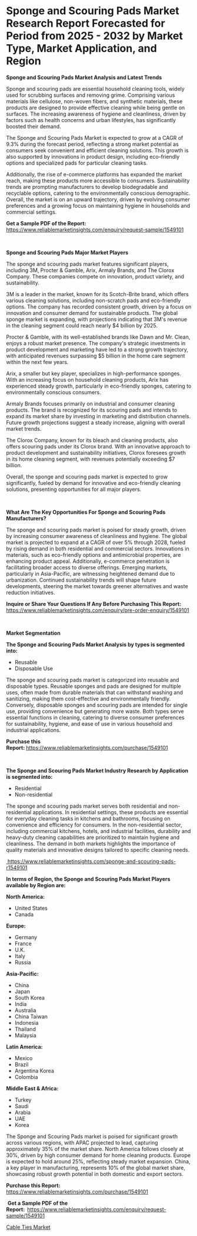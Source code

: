<p><h1>Sponge and Scouring Pads Market Research Report Forecasted for Period from 2025 -  2032 by Market Type, Market Application, and Region</h1></p><p><strong>Sponge and Scouring Pads Market Analysis and Latest Trends</strong></p>
<p><p>Sponge and scouring pads are essential household cleaning tools, widely used for scrubbing surfaces and removing grime. Comprising various materials like cellulose, non-woven fibers, and synthetic materials, these products are designed to provide effective cleaning while being gentle on surfaces. The increasing awareness of hygiene and cleanliness, driven by factors such as health concerns and urban lifestyles, has significantly boosted their demand. </p><p>The Sponge and Scouring Pads Market is expected to grow at a CAGR of 9.3% during the forecast period, reflecting a strong market potential as consumers seek convenient and efficient cleaning solutions. This growth is also supported by innovations in product design, including eco-friendly options and specialized pads for particular cleaning tasks. </p><p>Additionally, the rise of e-commerce platforms has expanded the market reach, making these products more accessible to consumers. Sustainability trends are prompting manufacturers to develop biodegradable and recyclable options, catering to the environmentally conscious demographic. Overall, the market is on an upward trajectory, driven by evolving consumer preferences and a growing focus on maintaining hygiene in households and commercial settings.</p></p>
<p><strong>Get a Sample PDF of the Report:&nbsp;</strong> <a href="https://www.reliablemarketinsights.com/enquiry/request-sample/1549101?utm_campaign=3560&utm_medium=2&utm_source=Github&utm_content=ia&utm_term=05042025&utm_id=sponge-and-scouring-pads">https://www.reliablemarketinsights.com/enquiry/request-sample/1549101</a></p>
<p>&nbsp;</p>
<p><strong>Sponge and Scouring Pads Major Market Players</strong></p>
<p><p>The sponge and scouring pads market features significant players, including 3M, Procter & Gamble, Arix, Armaly Brands, and The Clorox Company. These companies compete on innovation, product variety, and sustainability.</p><p>3M is a leader in the market, known for its Scotch-Brite brand, which offers various cleaning solutions, including non-scratch pads and eco-friendly options. The company has recorded consistent growth, driven by a focus on innovation and consumer demand for sustainable products. The global sponge market is expanding, with projections indicating that 3M's revenue in the cleaning segment could reach nearly $4 billion by 2025.</p><p>Procter & Gamble, with its well-established brands like Dawn and Mr. Clean, enjoys a robust market presence. The company's strategic investments in product development and marketing have led to a strong growth trajectory, with anticipated revenues surpassing $5 billion in the home care segment within the next few years.</p><p>Arix, a smaller but key player, specializes in high-performance sponges. With an increasing focus on household cleaning products, Arix has experienced steady growth, particularly in eco-friendly sponges, catering to environmentally conscious consumers.</p><p>Armaly Brands focuses primarily on industrial and consumer cleaning products. The brand is recognized for its scouring pads and intends to expand its market share by investing in marketing and distribution channels. Future growth projections suggest a steady increase, aligning with overall market trends.</p><p>The Clorox Company, known for its bleach and cleaning products, also offers scouring pads under its Clorox brand. With an innovative approach to product development and sustainability initiatives, Clorox foresees growth in its home cleaning segment, with revenues potentially exceeding $7 billion.</p><p>Overall, the sponge and scouring pads market is expected to grow significantly, fueled by demand for innovative and eco-friendly cleaning solutions, presenting opportunities for all major players.</p></p>
<p>&nbsp;</p>
<p><strong>What Are The Key Opportunities For Sponge and Scouring Pads Manufacturers?</strong></p>
<p><p>The sponge and scouring pads market is poised for steady growth, driven by increasing consumer awareness of cleanliness and hygiene. The global market is projected to expand at a CAGR of over 5% through 2028, fueled by rising demand in both residential and commercial sectors. Innovations in materials, such as eco-friendly options and antimicrobial properties, are enhancing product appeal. Additionally, e-commerce penetration is facilitating broader access to diverse offerings. Emerging markets, particularly in Asia-Pacific, are witnessing heightened demand due to urbanization. Continued sustainability trends will shape future developments, steering the market towards greener alternatives and waste reduction initiatives.</p></p>
<p><strong>Inquire or Share Your Questions If Any Before Purchasing This Report:</strong> <a href="https://www.reliablemarketinsights.com/enquiry/pre-order-enquiry/1549101?utm_campaign=3560&utm_medium=2&utm_source=Github&utm_content=ia&utm_term=05042025&utm_id=sponge-and-scouring-pads">https://www.reliablemarketinsights.com/enquiry/pre-order-enquiry/1549101</a></p>
<p>&nbsp;</p>
<p><strong>Market Segmentation</strong></p>
<p><strong>The Sponge and Scouring Pads Market Analysis by types is segmented into:</strong></p>
<p><ul><li>Reusable</li><li>Disposable Use</li></ul></p>
<p><p>The sponge and scouring pads market is categorized into reusable and disposable types. Reusable sponges and pads are designed for multiple uses, often made from durable materials that can withstand washing and sanitizing, making them cost-effective and environmentally friendly. Conversely, disposable sponges and scouring pads are intended for single use, providing convenience but generating more waste. Both types serve essential functions in cleaning, catering to diverse consumer preferences for sustainability, hygiene, and ease of use in various household and industrial applications.</p></p>
<p><strong>Purchase this Report:&nbsp;</strong><a href="https://www.reliablemarketinsights.com/purchase/1549101?utm_campaign=3560&utm_medium=2&utm_source=Github&utm_content=ia&utm_term=05042025&utm_id=sponge-and-scouring-pads">https://www.reliablemarketinsights.com/purchase/1549101</a></p>
<p>&nbsp;</p>
<p><strong>The Sponge and Scouring Pads Market Industry Research by Application is segmented into:</strong></p>
<p><ul><li>Residential</li><li>Non-residential</li></ul></p>
<p><p>The sponge and scouring pads market serves both residential and non-residential applications. In residential settings, these products are essential for everyday cleaning tasks in kitchens and bathrooms, focusing on convenience and efficiency for consumers. In the non-residential sector, including commercial kitchens, hotels, and industrial facilities, durability and heavy-duty cleaning capabilities are prioritized to maintain hygiene and cleanliness. The demand in both markets highlights the importance of quality materials and innovative designs tailored to specific cleaning needs.</p></p>
<p><a href="https://www.reliablemarketinsights.com/sponge-and-scouring-pads-r1549101?utm_campaign=3560&utm_medium=2&utm_source=Github&utm_content=ia&utm_term=05042025&utm_id=sponge-and-scouring-pads">&nbsp;https://www.reliablemarketinsights.com/sponge-and-scouring-pads-r1549101</a></p>
<p><strong>In terms of Region, the Sponge and Scouring Pads Market Players available by Region are:</strong></p>
<p>
    <p> <strong> North America: </strong>
        <ul>
            <li>United States</li>
            <li>Canada</li>
        </ul>
        </p> 
    <p> <strong> Europe: </strong>
        <ul>
            <li>Germany</li>
            <li>France</li>
            <li>U.K.</li>
            <li>Italy</li>
            <li>Russia</li>
        </ul>
        </p> 
    <p> <strong> Asia-Pacific: </strong>
        <ul>
            <li>China</li>
            <li>Japan</li>
            <li>South Korea</li>
            <li>India</li>
            <li>Australia</li>
            <li>China Taiwan</li>
            <li>Indonesia</li>
            <li>Thailand</li>
            <li>Malaysia</li>
        </ul>
        </p> 
    <p> <strong> Latin America: </strong>
        <ul>
            <li>Mexico</li>
            <li>Brazil</li>
            <li>Argentina Korea</li>
            <li>Colombia</li>
        </ul>
        </p> 
    <p> <strong> Middle East & Africa: </strong>
        <ul>
            <li>Turkey</li>
            <li>Saudi</li>
            <li>Arabia</li>
            <li>UAE</li>
            <li>Korea</li>
        </ul>
    </p>
    </p>
<p><p>The Sponge and Scouring Pads market is poised for significant growth across various regions, with APAC projected to lead, capturing approximately 35% of the market share. North America follows closely at 30%, driven by high consumer demand for home cleaning products. Europe is expected to hold around 25%, reflecting steady market expansion. China, a key player in manufacturing, represents 10% of the global market share, showcasing robust growth potential in both domestic and export sectors.</p></p>
<p><strong>Purchase this Report: </strong><a href="https://www.reliablemarketinsights.com/purchase/1549101?utm_campaign=3560&utm_medium=2&utm_source=Github&utm_content=ia&utm_term=05042025&utm_id=sponge-and-scouring-pads">https://www.reliablemarketinsights.com/purchase/1549101</a></p>
<p>&nbsp;<strong>Get a Sample PDF of the Report:&nbsp;&nbsp;</strong><a href="https://www.reliablemarketinsights.com/enquiry/request-sample/1549101?utm_campaign=3560&utm_medium=2&utm_source=Github&utm_content=ia&utm_term=05042025&utm_id=sponge-and-scouring-pads">https://www.reliablemarketinsights.com/enquiry/request-sample/1549101</a></p>
<p><strong></strong></p>
<p><p><a href="https://github.com/yepezkommakp/Market-Research-Report-List-1/blob/main/cable-ties-market.md?utm_campaign=3560&utm_medium=2&utm_source=Github&utm_content=ia&utm_term=05042025&utm_id=sponge-and-scouring-pads">Cable Ties Market</a></p></p>